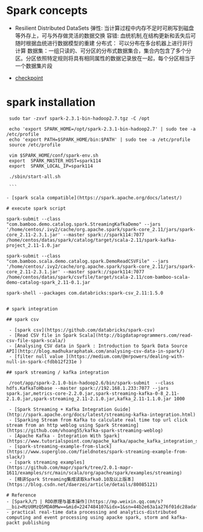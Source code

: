 # Spark concepts

  - Resilient Distributed DataSets
    弹性: 当计算过程中内存不足时可刷写到磁盘等外存上，可与外存做灵活的数据交换
    容错: 血统机制,在结构更新和丢失后可随时根据血统进行数据模型的重建
    分布式： 可以分布在多台机器上进行并行计算
    数据集：一组只读的、可分区的分布式数据集合，集合内包含了多个分区。分区依照特定规则将具有相同属性的数据记录放在一起，每个分区相当于一个数据集片段
    
  - [checkpoint](http://spark.apache.org/docs/latest/streaming-programming-guide.html#checkpointing)
   
# spark installation

   ```
    sudo tar -zxvf spark-2.3.1-bin-hadoop2.7.tgz -C /opt
    
    echo 'export SPARK_HOME=/opt/spark-2.3.1-bin-hadoop2.7' | sudo tee -a /etc/profile
    echo 'export PATH=$SPARK_HOME/bin:$PATH' | sudo tee -a /etc/profile
    source /etc/profile
    
    vim $SPARK_HOME/conf/spark-env.sh 
    export  SPARK_MASTER_HOST=spark114
    export  SPARK_LOCAL_IP=spark114
    
    ./sbin/start-all.sh

    ```

  - [spark scala compatible](https://spark.apache.org/docs/latest/)   
  
# execute spark script

  ```
    spark-submit --class "com.bamboo.demo.catalog.spark.StreamingKafkaDemo" --jars '/home/centos/.ivy2/cache/org.apache.spark/spark-core_2.11/jars/spark-core_2.11-2.3.1.jar' --master spark://spark114:7077 /home/centos/datas/spark/catalog/target/scala-2.11/spark-kafka-project_2.11-1.0.jar
    
    spark-submit --class "com.bamboo.scala.demo.catalog.spark.DemoReadCSVFile" --jars '/home/centos/.ivy2/cache/org.apache.spark/spark-core_2.11/jars/spark-core_2.11-2.3.1.jar' --master spark://spark114:7077 /home/centos/datas/spark/csvfile/target/scala-2.11/com-bamboo-scala-demo-catalog-spark_2.11-0.1.jar

    spark-shell --packages com.databricks:spark-csv_2.11:1.5.0
  ```
  
# spark integration

## spark csv

   - [spark csv](https://github.com/databricks/spark-csv)
   - [Read CSV file in Spark Scala](http://bigdataprogrammers.com/read-csv-file-spark-scala/)
   - [Analysing CSV data in Spark : Introduction to Spark Data Source API](http://blog.madhukaraphatak.com/analysing-csv-data-in-spark/)
   - [filter null value ](https://medium.com/@mrpowers/dealing-with-null-in-spark-cfdbb12f231e )

## spark streaming / kafka integration 

   /root/app/spark-2.1.0-bin-hadoop2.6/bin/spark-submit  --class hdfs.KafkaToHbase --master spark://192.168.1.233:7077 --jars spark.jar,metrics-core-2.2.0.jar,spark-streaming-kafka-0-8_2.11-2.1.0.jar,spark-streaming_2.11-2.1.0.jar,kafka_2.11-1.1.0.jar 1000

   - [Spark Streaming + Kafka Integration Guide](http://spark.apache.org/docs/latest/streaming-kafka-integration.html)
   - [Sparking Stream from Kafka to calculate real time top url click stream from an http weblog using Spark Streaming](https://github.com/vhoang55/kafka-spark-streaming-weblog)
   - [Apache Kafka - Integration With Spark](https://www.tutorialspoint.com/apache_kafka/apache_kafka_integration_spark.htm)
   - [spark-streaming-example-from-slack](https://www.supergloo.com/fieldnotes/spark-streaming-example-from-slack/)
   - [spark streaming examples](https://github.com/mapr/spark/tree/2.0.1-mapr-1611/examples/src/main/scala/org/apache/spark/examples/streaming)
   - [精讲Spark Streaming集成读取kafka0.10及以上版本](https://blog.csdn.net/daerzei/article/details/80085121)

# Reference
  - [Spark入门 | RDD原理与基本操作](https://mp.weixin.qq.com/s?__biz=MzU0MzQ5MDA0Mw==&mid=2247484107&idx=1&sn=44b2e63a1a276f01dc28adaf8933332a&chksm=fb0be85fcc7c61493ae431a090049ff7af1a61eb6eeefd9076c4ad216122e7320c1df1aa89df&scene=21#wechat_redirect)
  - practical real-time data processing and analytics-distributed computing and event processing using apacke spark, storm and kafka-packt publishing
  